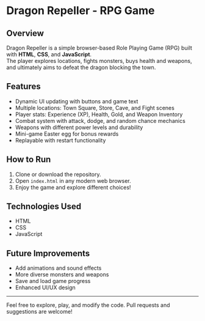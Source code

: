 
# Dragon Repeller - RPG Game

## Overview
Dragon Repeller is a simple browser-based Role Playing Game (RPG) built with **HTML**, **CSS**, and **JavaScript**.  
The player explores locations, fights monsters, buys health and weapons, and ultimately aims to defeat the dragon blocking the town.

## Features
- Dynamic UI updating with buttons and game text  
- Multiple locations: Town Square, Store, Cave, and Fight scenes  
- Player stats: Experience (XP), Health, Gold, and Weapon Inventory  
- Combat system with attack, dodge, and random chance mechanics  
- Weapons with different power levels and durability  
- Mini-game Easter egg for bonus rewards  
- Replayable with restart functionality  

## How to Run
1. Clone or download the repository.  
2. Open `index.html` in any modern web browser.  
3. Enjoy the game and explore different choices!

## Technologies Used
- HTML
- CSS  
- JavaScript

## Future Improvements
- Add animations and sound effects  
- More diverse monsters and weapons  
- Save and load game progress  
- Enhanced UI/UX design  

---

Feel free to explore, play, and modify the code. Pull requests and suggestions are welcome!


